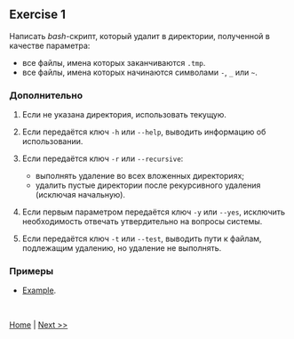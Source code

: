 ## Exercise 1

Написать *bash*-скрипт, который удалит в директории, полученной в качестве параметра:

- все файлы, имена которых заканчиваются `.tmp`.
- все файлы, имена которых начинаются символами `-`, `_` или `~`.

### Дополнительно

1. Если не указана директория, использовать текущую.

2. Если передаётся ключ `-h` или `--help`, выводить информацию об использовании.

3. Если передаётся ключ `-r` или `--recursive`:
   - выполнять удаление во всех вложенных директориях;
   - удалить пустые директории после рекурсивного удаления (исключая начальную).

4. Если первым параметром передаётся ключ `-y` или `--yes`, исключить необходимость отвечать утвердительно на вопросы системы.

5. Если передаётся ключ `-t` или `--test`, выводить пути к файлам, подлежащим удалению, но удаление не выполнять.

### Примеры

- [Example](example01.md).

<br>

[Home](../readme.md) | [Next >>](exercise02.md)

